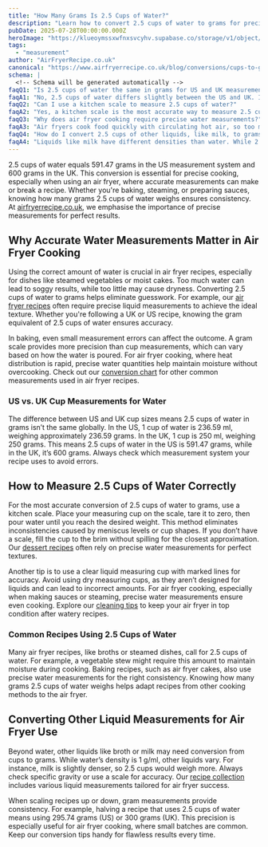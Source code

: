 ```yaml
---
title: "How Many Grams Is 2.5 Cups of Water?"
description: "Learn how to convert 2.5 cups of water to grams for precise cooking and baking. Perfect for air fryer recipes and kitchen accuracy."
pubDate: 2025-07-28T00:00:00.000Z
heroImage: "https://klueoymssxwfnxsvcyhv.supabase.co/storage/v1/object/public/Shmucket/how-many-grams-is-2-5-cups-of-water.webp"
tags:
  - "measurement"
author: "AirFryerRecipe.co.uk"
canonical: "https://www.airfryerrecipe.co.uk/blog/conversions/cups-to-grams/how-many-grams-is-2-5-cups-of-water"
schema: |
  <!-- Schema will be generated automatically -->
faqQ1: "Is 2.5 cups of water the same in grams for US and UK measurements?"
faqA1: "No, 2.5 cups of water differs slightly between the US and UK. In the US, 2.5 cups equal 591.47 grams, while in the UK, it’s 600 grams. This is because a US cup is 236.59 ml, and a UK cup is 250 ml. Always check which measurement system your recipe uses."
faqQ2: "Can I use a kitchen scale to measure 2.5 cups of water?"
faqA2: "Yes, a kitchen scale is the most accurate way to measure 2.5 cups of water in grams. Simply tare your measuring cup, then pour water until it reaches 591.47 grams (US) or 600 grams (UK). This method eliminates errors from uneven pouring or cup variations."
faqQ3: "Why does air fryer cooking require precise water measurements?"
faqA3: "Air fryers cook food quickly with circulating hot air, so too much water can create steam and soggy results, while too little may dry out dishes. Precise measurements, like converting 2.5 cups of water to grams, ensure balanced moisture for perfect texture."
faqQ4: "How do I convert 2.5 cups of other liquids, like milk, to grams?"
faqA4: "Liquids like milk have different densities than water. While 2.5 cups of water is 591.47 grams (US), milk weighs slightly more due to its fat content. For accuracy, use a kitchen scale or check the specific gravity of the liquid you’re measuring."
---
```

<p>2.5 cups of water equals 591.47 grams in the US measurement system and 600 grams in the UK. This conversion is essential for precise cooking, especially when using an air fryer, where accurate measurements can make or break a recipe. Whether you're baking, steaming, or preparing sauces, knowing how many grams 2.5 cups of water weighs ensures consistency. At <a href=https://www.airfryerrecipe.co.uk>airfryerrecipe.co.uk</a>, we emphasise the importance of precise measurements for perfect results.</p>

<h2>Why Accurate Water Measurements Matter in Air Fryer Cooking</h2>  
<p>Using the correct amount of water is crucial in air fryer recipes, especially for dishes like steamed vegetables or moist cakes. Too much water can lead to soggy results, while too little may cause dryness. Converting 2.5 cups of water to grams helps eliminate guesswork. For example, our <a href=https://www.airfryerrecipe.co.uk/recipes>air fryer recipes</a> often require precise liquid measurements to achieve the ideal texture. Whether you're following a UK or US recipe, knowing the gram equivalent of 2.5 cups of water ensures accuracy.</p>  

<p>In baking, even small measurement errors can affect the outcome. A gram scale provides more precision than cup measurements, which can vary based on how the water is poured. For air fryer cooking, where heat distribution is rapid, precise water quantities help maintain moisture without overcooking. Check out our <a href=https://www.airfryerrecipe.co.uk/air-fryer-conversion-chart>conversion chart</a> for other common measurements used in air fryer recipes.</p>  

<h3>US vs. UK Cup Measurements for Water</h3>  
<p>The difference between US and UK cup sizes means 2.5 cups of water in grams isn’t the same globally. In the US, 1 cup of water is 236.59 ml, weighing approximately 236.59 grams. In the UK, 1 cup is 250 ml, weighing 250 grams. This means 2.5 cups of water in the US is 591.47 grams, while in the UK, it’s 600 grams. Always check which measurement system your recipe uses to avoid errors.</p>  

<h2>How to Measure 2.5 Cups of Water Correctly</h2>  
<p>For the most accurate conversion of 2.5 cups of water to grams, use a kitchen scale. Place your measuring cup on the scale, tare it to zero, then pour water until you reach the desired weight. This method eliminates inconsistencies caused by meniscus levels or cup shapes. If you don’t have a scale, fill the cup to the brim without spilling for the closest approximation. Our <a href=https://www.airfryerrecipe.co.uk/recipe-category/dessert>dessert recipes</a> often rely on precise water measurements for perfect textures.</p>  

<p>Another tip is to use a clear liquid measuring cup with marked lines for accuracy. Avoid using dry measuring cups, as they aren’t designed for liquids and can lead to incorrect amounts. For air fryer cooking, especially when making sauces or steaming, precise water measurements ensure even cooking. Explore our <a href=https://www.airfryerrecipe.co.uk/air-fryer-cleaner>cleaning tips</a> to keep your air fryer in top condition after watery recipes.</p>  

<h3>Common Recipes Using 2.5 Cups of Water</h3>  
<p>Many air fryer recipes, like broths or steamed dishes, call for 2.5 cups of water. For example, a vegetable stew might require this amount to maintain moisture during cooking. Baking recipes, such as air fryer cakes, also use precise water measurements for the right consistency. Knowing how many grams 2.5 cups of water weighs helps adapt recipes from other cooking methods to the air fryer.</p>  

<h2>Converting Other Liquid Measurements for Air Fryer Use</h2>  
<p>Beyond water, other liquids like broth or milk may need conversion from cups to grams. While water’s density is 1 g/ml, other liquids vary. For instance, milk is slightly denser, so 2.5 cups would weigh more. Always check specific gravity or use a scale for accuracy. Our <a href=https://www.airfryerrecipe.co.uk/recipes>recipe collection</a> includes various liquid measurements tailored for air fryer success.</p>  

<p>When scaling recipes up or down, gram measurements provide consistency. For example, halving a recipe that uses 2.5 cups of water means using 295.74 grams (US) or 300 grams (UK). This precision is especially useful for air fryer cooking, where small batches are common. Keep our conversion tips handy for flawless results every time.</p>
